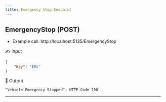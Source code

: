 ```yaml
---
title: Emergency Stop Endpoint
---
```

## EmergencyStop (POST)

- Example call: http://localhost:5135/EmergencyStop

<aside>
✍️ Input

</aside>

```json
{
	"Key": "ERU"
}
```

<aside>
🤖 Output

</aside>

```
"Vehicle Emergency Stopped": HTTP Code 200
```

---